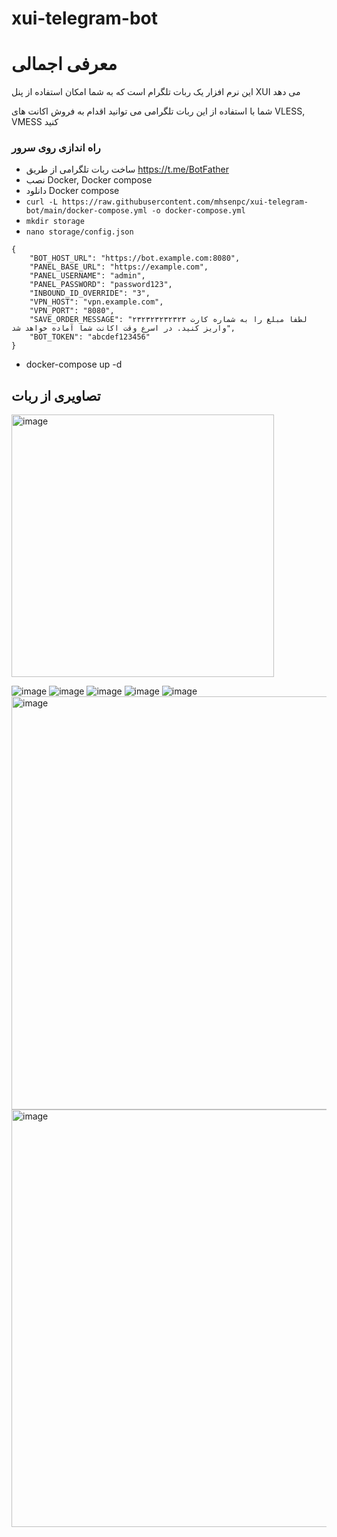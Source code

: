 # xui-telegram-bot

# معرفی اجمالی
این نرم افزار یک ربات تلگرام است که به شما امکان استفاده از پنل XUI می دهد

شما با استفاده از این ربات تلگرامی می توانید اقدام به فروش اکانت های VLESS, VMESS کنید



### راه اندازی روی سرور
* ساخت ربات تلگرامی از طریق https://t.me/BotFather
* نصب Docker, Docker compose
* دانلود Docker compose
* `curl -L https://raw.githubusercontent.com/mhsenpc/xui-telegram-bot/main/docker-compose.yml -o docker-compose.yml`
* `mkdir storage`
* `nano storage/config.json`
```
{
    "BOT_HOST_URL": "https://bot.example.com:8080",
    "PANEL_BASE_URL": "https://example.com",
    "PANEL_USERNAME": "admin",
    "PANEL_PASSWORD": "password123",
    "INBOUND_ID_OVERRIDE": "3",
    "VPN_HOST": "vpn.example.com",
    "VPN_PORT": "8080",
    "SAVE_ORDER_MESSAGE": "لطفا مبلغ را به شماره کارت ۲۳۲۳۲۳۲۳۲۳۲۳ واریز کنید. در اسرع وقت اکانت شما آماده خواهد شد",
    "BOT_TOKEN": "abcdef123456"
}
```

* docker-compose up -d

    

## تصاویری از ربات

<img width="420" alt="image" src="https://github.com/user-attachments/assets/d19a97fe-2054-4602-b492-9bfde7aeec8a">


![image](https://github.com/mhsenpc/xui-telegram-bot/assets/5123843/8ba2572b-d98d-4592-9dcf-38e9b99704de)
![image](https://github.com/mhsenpc/xui-telegram-bot/assets/5123843/1a101033-87fc-47de-a837-13e08f41a7b6)
![image](https://github.com/mhsenpc/xui-telegram-bot/assets/5123843/46c603aa-39db-49a7-a375-56780dbb5b71)
![image](https://github.com/mhsenpc/xui-telegram-bot/assets/5123843/efcf034c-7fed-4161-9b3f-7a687c5e8fad)
![image](https://github.com/mhsenpc/xui-telegram-bot/assets/5123843/f59cc7b2-3913-4f01-a781-2b52b093e2ed)
<img width="661" alt="image" src="https://github.com/user-attachments/assets/62f5f9b4-45ca-49ba-a62b-03dd2f026d2c">
<img width="668" alt="image" src="https://github.com/user-attachments/assets/eaed2b70-763e-4cc8-97ef-4240fa374488">
